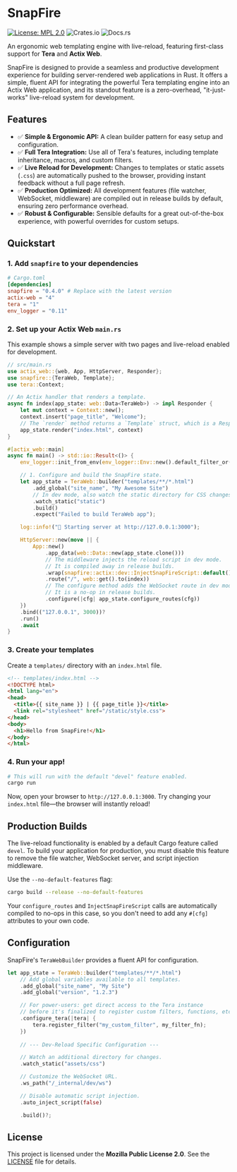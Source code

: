 # SnapFire

[![License: MPL 2.0](https://img.shields.io/badge/License-MPL_2.0-brightgreen.svg)](LICENSE)
![Crates.io](https://img.shields.io/crates/v/snapfire?style=flat-square)
![Docs.rs](https://img.shields.io/docsrs/snapfire?style=flat-square)

An ergonomic web templating engine with live-reload, featuring first-class support for **Tera** and **Actix Web**.

SnapFire is designed to provide a seamless and productive development experience for building server-rendered web applications in Rust. It offers a simple, fluent API for integrating the powerful Tera templating engine into an Actix Web application, and its standout feature is a zero-overhead, "it-just-works" live-reload system for development.

## Features

-   ✅ **Simple & Ergonomic API:** A clean builder pattern for easy setup and configuration.
-   ✅ **Full Tera Integration:** Use all of Tera's features, including template inheritance, macros, and custom filters.
-   ✅ **Live Reload for Development:** Changes to templates or static assets (`.css`) are automatically pushed to the browser, providing instant feedback without a full page refresh.
-   ✅ **Production Optimized:** All development features (file watcher, WebSocket, middleware) are compiled out in release builds by default, ensuring zero performance overhead.
-   ✅ **Robust & Configurable:** Sensible defaults for a great out-of-the-box experience, with powerful overrides for custom setups.

## Quickstart

### 1. Add `snapfire` to your dependencies

```toml
# Cargo.toml
[dependencies]
snapfire = "0.4.0" # Replace with the latest version
actix-web = "4"
tera = "1"
env_logger = "0.11"
```

### 2. Set up your Actix Web `main.rs`

This example shows a simple server with two pages and live-reload enabled for development.

```rust
// src/main.rs
use actix_web::{web, App, HttpServer, Responder};
use snapfire::{TeraWeb, Template};
use tera::Context;

// An Actix handler that renders a template.
async fn index(app_state: web::Data<TeraWeb>) -> impl Responder {
    let mut context = Context::new();
    context.insert("page_title", "Welcome");
    // The `render` method returns a `Template` struct, which is a Responder.
    app_state.render("index.html", context)
}

#[actix_web::main]
async fn main() -> std::io::Result<()> {
    env_logger::init_from_env(env_logger::Env::new().default_filter_or("info"));

    // 1. Configure and build the SnapFire state.
    let app_state = TeraWeb::builder("templates/**/*.html")
        .add_global("site_name", "My Awesome Site")
        // In dev mode, also watch the static directory for CSS changes.
        .watch_static("static")
        .build()
        .expect("Failed to build TeraWeb app");

    log::info!("🚀 Starting server at http://127.0.0.1:3000");

    HttpServer::new(move || {
        App::new()
            .app_data(web::Data::new(app_state.clone()))
            // The middleware injects the reload script in dev mode.
            // It is compiled away in release builds.
            .wrap(snapfire::actix::dev::InjectSnapFireScript::default())
            .route("/", web::get().to(index))
            // The configure method adds the WebSocket route in dev mode.
            // It is a no-op in release builds.
            .configure(|cfg| app_state.configure_routes(cfg))
    })
    .bind(("127.0.0.1", 3000))?
    .run()
    .await
}
```

### 3. Create your templates

Create a `templates/` directory with an `index.html` file.

```html
<!-- templates/index.html -->
<!DOCTYPE html>
<html lang="en">
<head>
  <title>{{ site_name }} | {{ page_title }}</title>
  <link rel="stylesheet" href="/static/style.css">
</head>
<body>
  <h1>Hello from SnapFire!</h1>
</body>
</html>
```

### 4. Run your app!

```sh
# This will run with the default "devel" feature enabled.
cargo run
```

Now, open your browser to `http://127.0.0.1:3000`. Try changing your `index.html` file—the browser will instantly reload!

## Production Builds

The live-reload functionality is enabled by a default Cargo feature called `devel`. To build your application for production, you must disable this feature to remove the file watcher, WebSocket server, and script injection middleware.

Use the `--no-default-features` flag:

```sh
cargo build --release --no-default-features
```

Your `configure_routes` and `InjectSnapFireScript` calls are automatically compiled to no-ops in this case, so you don't need to add any `#[cfg]` attributes to your own code.

## Configuration

SnapFire's `TeraWebBuilder` provides a fluent API for configuration.

```rust
let app_state = TeraWeb::builder("templates/**/*.html")
    // Add global variables available to all templates.
    .add_global("site_name", "My Site")
    .add_global("version", "1.2.3")

    // For power-users: get direct access to the Tera instance
    // before it's finalized to register custom filters, functions, etc.
    .configure_tera(|tera| {
        tera.register_filter("my_custom_filter", my_filter_fn);
    })
    
    // --- Dev-Reload Specific Configuration ---

    // Watch an additional directory for changes.
    .watch_static("assets/css")

    // Customize the WebSocket URL.
    .ws_path("/_internal/dev/ws")

    // Disable automatic script injection.
    .auto_inject_script(false)

    .build()?;
```

## License

This project is licensed under the **Mozilla Public License 2.0**. See the [LICENSE](LICENSE) file for details.
